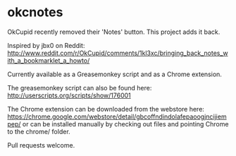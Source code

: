okcnotes
========

OkCupid recently removed their 'Notes' button.  This project adds it back.

Inspired by jbx0 on Reddit: http://www.reddit.com/r/OkCupid/comments/1kl3xc/bringing_back_notes_with_a_bookmarklet_a_howto/

Currently available as a Greasemonkey script and as a Chrome extension.

The greasemonkey script can also be found here: http://userscripts.org/scripts/show/176001

The Chrome extension can be downloaded from the webstore here: https://chrome.google.com/webstore/detail/gbcoffndindolafepaoogjncijiempep/ or can be installed manually by checking out files and pointing Chrome to the chrome/ folder.


Pull requests welcome.
